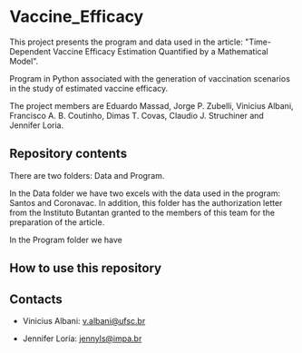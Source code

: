 # Vaccine_Efficacy
This project presents the program and data used in the article: "Time-Dependent Vaccine Efficacy Estimation Quantified by a Mathematical Model".

Program in Python associated with the generation of vaccination scenarios in the study of estimated vaccine efficacy.

The project members are Eduardo Massad, Jorge P. Zubelli, Vinicius Albani, Francisco A. B. Coutinho, Dimas T. Covas, Claudio J. Struchiner and Jennifer Loria.

## Repository contents
There are two folders: Data and Program. 

In the Data folder we have two excels with the data used in the program: Santos and Coronavac. In addition, this folder has the authorization letter from the Instituto Butantan granted to the members of this team for the preparation of the article.

In the Program folder we have


## How to use this repository

## Contacts

* Vinicius Albani: v.albani@ufsc.br

* Jennifer Loría: jennyls@impa.br
